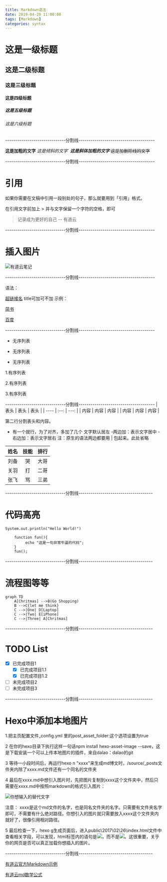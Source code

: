 ```yaml
---
title: Markdown语法
date: 2019-04-20 11:00:00
tags: [Markdown]
categories: syntax
---
```


# 这是一级标题
## 这是二级标题
### 这是三级标题
#### 这是四级标题
##### 这是五级标题
###### 这是六级标题
------------------------------分割线--------------------------------------


**这是加粗的文字**
*这是倾斜的文字*`
***这是斜体加粗的文字***
~~这是加删除线的文字~~

------------------------------分割线--------------------------------------
# 引用
如果你需要在文稿中引用一段别处的句子，那么就要用到「引用」格式。

在引用文字前加上 > 并与文字保留一个字符的空格，即可

> 记录成为更好的自己 -- 有道云


------------------------------分割线--------------------------------------
# 插入图片
![有道云笔记](http//:note.youdaoyun.com/favicon.ico)

------------------------------分割线--------------------------------------

语法：

[超链接名](超链接地址 "超链接title")
title可加可不加
示例：

[简书](http://jianshu.com)

[百度](http://baidu.com)

------------------------------分割线--------------------------------------
- 无序列表
+ 无序列表
* 无序列表

1.有序列表

2.有序列表

3.有序列表


------------------------------分割线--------------------------------------
| 表头 | 表头 | 表头 |
| ---- | :--: | ---: |
| 内容 | 内容 | 内容 |
| 内容 | 内容 | 内容 |

第二行分割表头和内容。
- 有一个就行，为了对齐，多加了几个
文字默认居左
-两边加：表示文字居中
-右边加：表示文字居右
注：原生的语法两边都要用 | 包起来。此处省略


| 姓名 | 技能 | 排行 |
| ---- | :--: | ---: |
| 刘备 |  哭  | 大哥 |
| 关羽 |  打  | 二哥 |
| 张飞 |  骂  | 三弟 |

------------------------------分割线-------------------------------------
# 代码高亮
`System.out.println("Hello World!")`


```
    function fun(){
         echo "这是一句非常牛逼的代码";
    }
    fun();
```


------------------------------分割线-------------------------------------
# 流程图等等
```
graph TD
    A[Chritmas] -->B(Go Shopping)
    B -->C{let me think}
    C -->|One| D[Laptop]
    C -->|Two| E[iPhone]
    C -->|Three| A[Chritmas]
```

------------------------------分割线-------------------------------------

# TODO List
- [x] 已完成项目1
    - [x] 已完成项目1.1
    - [x] 已完成项目1.2
- [ ] 未完成项目2
- [ ] 未完成项目3

------------------------------分割线-------------------------------------
# Hexo中添加本地图片
 1.把主页配置文件_config.yml 里的post_asset_folder:这个选项设置为true

2 在你的hexo目录下执行这样一句话npm install hexo-asset-image --save，这是下载安装一个可以上传本地图片的插件，来自dalao：dalao的git

3 等待一小段时间后，再运行hexo n "xxxx"来生成md博文时，/source/_posts文件夹内除了xxxx.md文件还有一个同名的文件夹

4 最后在xxxx.md中想引入图片时，先把图片复制到xxxx这个文件夹中，然后只需要在xxxx.md中按照markdown的格式引入图片：

![你想输入的替代文字](xxxx/图片名.jpg)

注意： xxxx是这个md文件的名字，也是同名文件夹的名字。只需要有文件夹名字即可，不需要有什么绝对路径。你想引入的图片就只需要放入xxxx这个文件夹内就好了，很像引用相对路径。

5 最后检查一下，hexo g生成页面后，进入public\2017\02\26\index.html文件中查看相关字段，可以发现，html标签内的语句是<img src="2017/02/26/xxxx/图片名.jpg">，而不是<img src="xxxx/图片名.jpg">。这很重要，关乎你的网页是否可以真正加载你想插入的图片。

------------------------------分割线-------------------------------------

[有道云官方Markdown示例](http://note.youdao.com/iyoudao/?p=2411)

[有道云md数学公式](https://katex.org/docs/supported.html)